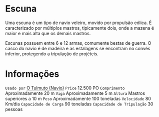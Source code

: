 <!-- TITLE: Escuna -->
<!-- SUBTITLE: Visão geral sobre Escuna -->

# Escuna
Uma escuna é um tipo de navio veleiro, movido por propulsão eólica. É caracterizado por múltiplos mastros, tipicamente dois, onde a mazena é maior e mais alta que os demais mastros.

Escunas possuem entre 6 e 12 armas, comumente bestas de guerra. O casco do navio é de madeira e as estalagens se encontram no convés inferior, protegendo a tripulação de projéteis.

# Informações
`Usado por` [O Tulmuto (Navio)](http://localhost/veiculos/escuna/o-tumulto-navio#o-tumulto-navio)
`Price` 12.500 PO
`Comprimento` Aproximadamente 20 m
`Viga` Aproximadamente 5 m
`Altura` Mastros superiores a 10 m 
`Peso` Aproximadamente 100 toneladas
`Velocidade` 80 Km/dia
`Capacidade de Carga` 90 toneladas
`Capacidade de Tripulação` 30 pessoas
